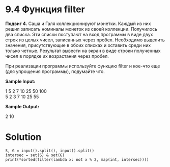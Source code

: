 # 9.4 Функция filter

**Подвиг 4.** Саша и Галя коллекционируют монетки. Каждый из них решил записать номиналы монеток из своей коллекции. Получилось два списка. Эти списки поступают на вход программы в виде двух строк из целых чисел, записанных через пробел. Необходимо выделить значения, присутствующие в обоих списках и оставить среди них только четные. Результат вывести на экран в виде строки полученных чисел в порядке их возрастания через пробел.

При реализации программы используйте функцию filter и кое-что еще (для упрощения программы), подумайте что.

**Sample Input:**

1 5 2 7 10 25 50 100\
5 2 3 7 10 25 55

**Sample Output:**

2 10

# Solution

```
S, G = input().split(), input().split()
intersec = set(S) & set(G)
print(*sorted(filter(lambda x: not x % 2, map(int, intersec))))
```
